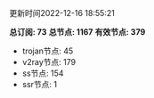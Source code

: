 更新时间2022-12-16 18:55:21

**总订阅: 73**
**总节点: 1167**
**有效节点: 379**
- trojan节点: 45
- v2ray节点: 179
- ss节点: 154
- ssr节点: 1
